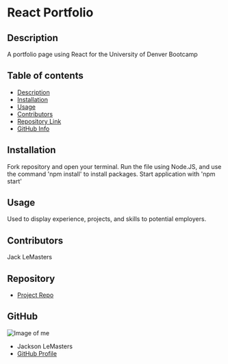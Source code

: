 # **React Portfolio**

## Description 
A portfolio page using React for the University of Denver Bootcamp
## Table of contents
- [Description](#Description)
- [Installation](#Installation)
- [Usage](#Usage)
- [Contributors](#Contributors)
- [Repository Link](#Repository)
- [GitHub Info](#GitHub) 
## Installation
Fork repository and open your terminal. Run the file using Node.JS, and use the command 'npm install' to install packages. 
Start application with 'npm start'
## Usage
Used to display experience, projects, and skills to potential employers.
## Contributors
Jack LeMasters
## Repository
- [Project Repo](github.com/jacklemasters/portfolio-react)
## GitHub
![Image of me](https://avatars.githubusercontent.com/u/82251556?v=4)
- Jackson LeMasters
- [GitHub Profile](https://github.com/jacklemasters)


